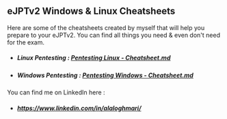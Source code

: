 
## eJPTv2 Windows & Linux Cheatsheets

 Here are some of the cheatsheets created by myself that will help you prepare to your eJPTv2.
 You can find all things you need & even don't need for the exam.
 
- ##### Linux Pentesting :  [Pentesting Linux - Cheatsheet.md](https://github.com/LoghmariAla/eJPTv2/blob/f888e6602fceb6eed795b36dd69c9e1eb5cdd32f/Pentesting%20Linux%20-%20Cheatsheet.md)
- ##### Windows Pentesting : [Pentesting Windows - Cheatsheet.md](https://github.com/LoghmariAla/eJPTv2/blob/f888e6602fceb6eed795b36dd69c9e1eb5cdd32f/Pentesting%20Windows%20-%20Cheatsheet.md)


You can find me on LinkedIn here : 

- ##### https://www.linkedin.com/in/alaloghmari/

